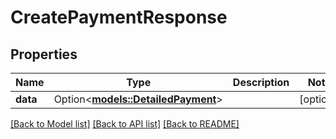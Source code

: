 # CreatePaymentResponse

## Properties

Name | Type | Description | Notes
------------ | ------------- | ------------- | -------------
**data** | Option<[**models::DetailedPayment**](DetailedPayment.md)> |  | [optional]

[[Back to Model list]](../README.md#documentation-for-models) [[Back to API list]](../README.md#documentation-for-api-endpoints) [[Back to README]](../README.md)


